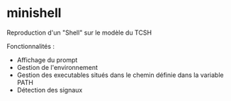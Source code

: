 # minishell

Reproduction d'un "Shell" sur le modèle du TCSH

Fonctionnalités :
 - Affichage du prompt
 - Gestion de l'environnement
 - Gestion des executables situés dans le chemin définie dans la variable PATH
 - Détection des signaux